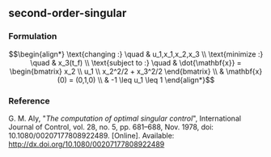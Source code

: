 ## second-order-singular

### Formulation
```math
\begin{align*}
\text{changing :} \quad & u_1,x_1,x_2,x_3 \\
\text{minimize :} \quad & x_3(t_f) \\
\text{subject to :} \quad & \dot{\mathbf{x}} = \begin{bmatrix}
x_2 \\
u_1 \\
x_2^2/2 + x_3^2/2
\end{bmatrix} \\
& \mathbf{x}(0) = (0,1,0) \\
& -1 \leq u_1 \leq 1
\end{align*}
```

### Reference
G. M. Aly, "*The computation of optimal singular control*", International Journal of Control, vol. 28, no. 5, pp. 681–688, Nov. 1978, doi: 10.1080/00207177808922489. [Online]. Available: http://dx.doi.org/10.1080/00207177808922489